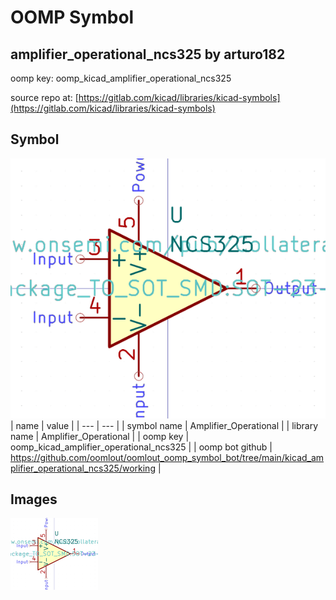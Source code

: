 # OOMP Symbol  
## amplifier_operational_ncs325  by arturo182  
  
oomp key: oomp_kicad_amplifier_operational_ncs325  
  
source repo at: [https://gitlab.com/kicad/libraries/kicad-symbols](https://gitlab.com/kicad/libraries/kicad-symbols)  
## Symbol  
  
[![working.png](working_600.png)](working.png)  
| name | value | 
| --- | --- | 
| symbol name | Amplifier_Operational | 
| library name | Amplifier_Operational | 
| oomp key | oomp_kicad_amplifier_operational_ncs325 | 
| oomp bot github | https://github.com/oomlout/oomlout_oomp_symbol_bot/tree/main/kicad_amplifier_operational_ncs325/working | 
## Images  
  
[![working.png](working_140.png)](working.png)  
